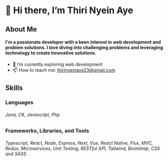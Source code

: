 # 👋 Hi there, I’m Thiri Nyein Aye
## About Me
#### I'm a passionate developer with a keen interest in web development and problem solutions. I love diving into challenging problems and leveraging technology to create innovative solutions.

- 🌱 I’m currently exploring web development
- 📫 How to reach me: thirinyeinaye23@gmail.com

## Skills
### Languages
###### Java, C#, Javascript, Php
### Frameworks, Libraries, and Tools
###### Typescript, React, Node, Express, Next, Vue, React Native, Flux, MVC, Redux, Microservices, Unit Testing, RESTful API, Tailwind, Bootstrap, CSS and SASS

<!---
ThiriNyeinAye/ThiriNyeinAye is a ✨ special ✨ repository because its `README.md` (this file) appears on your GitHub profile.
You can click the Preview link to take a look at your changes.
--->
